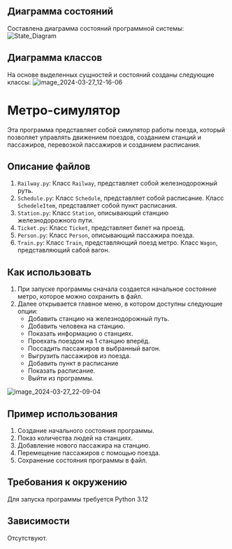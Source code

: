 ## Диаграмма состояний
Составлена диаграмма состояний программной системы:
![State_Diagram](https://github.com/JrDemiurg/Test/assets/116432612/987468df-4910-4588-bebe-2fd810af75f5)

## Диаграмма классов
На основе выделенных сущностей и состояний созданы следующие классы:
![image_2024-03-27_12-16-06](https://github.com/JrDemiurg/Test/assets/116432612/5950a533-8453-4a10-8665-5177e16819e1)

# Метро-симулятор

Эта программа представляет собой симулятор работы поезда, который позволяет управлять движением поездов, созданием станций и пассажиров, перевозкой пассажиров и созданием расписания.

## Описание файлов

1. `Railway.py`: Класс `Railway`, представляет собой железнодорожный руть.
2. `Schedule.py`: Класс `Schedule`, представляет собой расписание. Класс `SchedeleItem`, представляет собой пункт расписания.
3. `Station.py`: Класс `Station`, описывающий станцию железнодорожного пути.
4. `Ticket.py`: Класс `Ticket`, представляет билет на проезд.
5. `Person.py`: Класс `Person`, описывающий пассажира поезда.
6. `Train.py`: Класс `Train`, представляющий поезд метро. Класс `Wagon`, представляющий сабой вагон. 

## Как использовать

1. При запуске программы сначала создается начальное состояние метро, которое можно сохранить в файл.
2. Далее открывается главное меню, в котором доступны следующие опции:
   - Добавить станцию на железнодорожный путь.
   - Добавить человека на станцию.
   - Показать информацию о станциях.
   - Проехать поездом на 1 станцию вперёд.
   - Поссадить пассажиров в выбранный вагон.
   - Выгрузить пассажиров из поезда.
   - Добавить пункт в расписание
   - Показать расписание.
   - Выйти из программы.
  
![image_2024-03-27_22-09-04](https://github.com/JrDemiurg/Test/assets/116432612/d3e404fe-288b-431b-86f5-163a4eddd10f)

## Пример использования

1. Создание начального состояния программы.
2. Показ количества людей на станциях.
3. Добавление нового пассажира на станцию.
4. Перемещение пассажиров с помощью поезда.
5. Сохранение состояния программы в файл.

## Требования к окружению

Для запуска программы требуется Python 3.12

## Зависимости

Отсутствуют.
